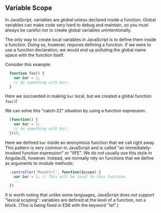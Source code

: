 ## Variable Scope

In JavaScript, variables are _global_ unless declared inside a function.
Global variables can make code very hard to debug and maintain, so you must
always be careful not to create global variables unintentionally.

The only way to create local variables in JavaScript is to define them inside
a function. Doing so, however, requires defining a function. If we were to use
a function declaration, we would end up polluting the global name space with
the function itself.

Consider this example:

```javascript
  function foo() {
    var bar = 1;
    // do something with bar;
  }
```

Here we succeeded in making `bar` local, but we created a global function `foo()`!

We can solve this "catch-22" situation by using a function expression:

```javascript
  (function() {
    var bar = 1;
    // do something with bar;
  })();
```

Here we defined `bar` inside an _anonymous_ function that we call right away.
This pattern is very common in JavaScript and is called "an immediately-invoked
function expression" or "IIFE". We do _not_ usually use this style in
AngularJS, however. Instead, we normally rely on functions that we define as
arguments to module methods:

```javascript
  .controller('MainCtrl', function($scope) {
    var bar = 1; // This will be local to this function.
    ...
  })
```

It is worth noting that unlike some languages, JavaScript does not support
"lexical scoping": variables are defined at the level of a function, not a
block. (This is being fixed in ES6 with the keyword "let".)
